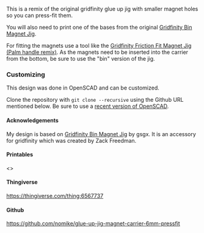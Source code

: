 This is a remix of the original gridfinity glue up jig with smaller magnet holes so you can press-fit them.

You will also need to print one of the bases from the original [Gridfinity Bin Magnet Jig](https://www.printables.com/model/559220-gridfinity-bin-magnet-jig).

For fitting the magnets use a tool like the [Gridfinity Friction Fit Magnet Jig (Palm handle remix)](https://www.printables.com/model/595230-gridfinity-friction-fit-magnet-jig-palm-handle-rem/files). As the magnets need to be inserted into the carrier from the bottom, be sure to use the "bin" version of the jig.

### Customizing

This design was done in OpenSCAD and can be customized.

Clone the repository with `git clone --recursive` using the Github URL mentioned below.
Be sure to use a [recent version of OpenSCAD](https://openscad.org/downloads.html#snapshots).

#### Acknowledgements

My design is based on [Gridfinity Bin Magnet Jig](https://www.printables.com/model/559220-gridfinity-bin-magnet-jig) by gsgx. It is an accessory for gridfinity which was created by Zack Freedman.

#### Printables

<>

#### Thingiverse

<https://thingiverse.com/thing:6567737>

#### Github

<https://github.com/nomike/glue-up-jig-magnet-carrier-6mm-pressfit>
